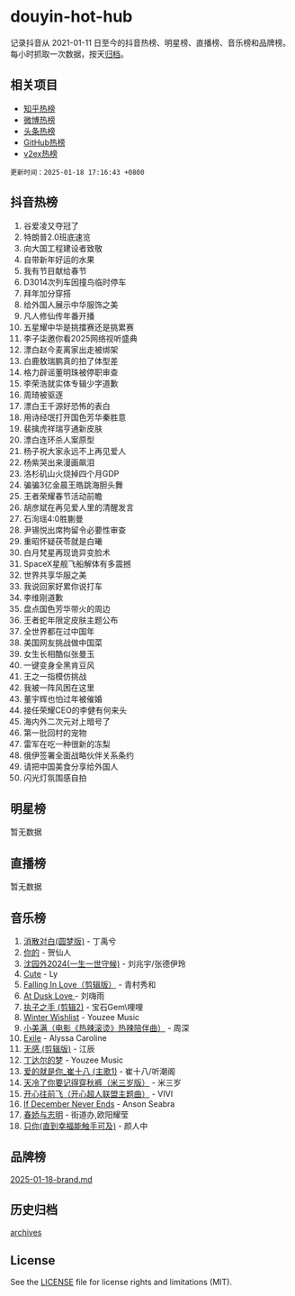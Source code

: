 # douyin-hot-hub

记录抖音从 2021-01-11 日至今的抖音热榜、明星榜、直播榜、音乐榜和品牌榜。每小时抓取一次数据，按天[归档](archives)。

## 相关项目

- [知乎热榜](https://github.com/lonnyzhang423/zhihu-hot-hub)
- [微博热榜](https://github.com/lonnyzhang423/weibo-hot-hub)
- [头条热榜](https://github.com/lonnyzhang423/toutiao-hot-hub)
- [GitHub热榜](https://github.com/lonnyzhang423/github-hot-hub)
- [v2ex热榜](https://github.com/lonnyzhang423/v2ex-hot-hub)


`更新时间：2025-01-18 17:16:43 +0800`

## 抖音热榜

1. 谷爱凌又夺冠了
1. 特朗普2.0班底速览
1. 向大国工程建设者致敬
1. 自带新年好运的水果
1. 我有节目献给春节
1. D3014次列车因撞鸟临时停车
1. 拜年加分穿搭
1. 给外国人展示中华服饰之美
1. 凡人修仙传年番开播
1. 五星耀中华是挑擂赛还是挑累赛
1. 李子柒邀你看2025网络视听盛典
1. 漂白赵今麦离家出走被绑架
1. 白鹿敖瑞鹏真的拍了体型差
1. 格力辟谣董明珠被停职审查
1. 李荣浩就实体专辑少字道歉
1. 周琦被驱逐
1. 漂白王千源好恐怖的表白
1. 用诗经氓打开国色芳华秦胜意
1. 裴擒虎祥瑞亨通新皮肤
1. 漂白连环杀人案原型
1. 杨子祝大家永远不上再见爱人
1. 杨紫哭出来漫画飙泪
1. 洛杉矶山火烧掉四个月GDP
1. 骗骗3亿金晨王皓跳海胆头舞
1. 王者荣耀春节活动前瞻
1. 胡彦斌在再见爱人里的清醒发言
1. 石洵瑶4:0胜蒯曼
1. 尹锡悦出席拘留令必要性审查
1. 重昭怀疑茯苓就是白曦
1. 白月梵星再现诡异变脸术
1. SpaceX星舰飞船解体有多震撼
1. 世界共享华服之美
1. 我说回家好累你说打车
1. 李维刚道歉
1. 盘点国色芳华带火的周边
1. 王者蛇年限定皮肤主题公布
1. 全世界都在过中国年
1. 美国网友挑战做中国菜
1. 女生长相酷似张曼玉
1. 一键变身全黑肯豆风
1. 王之一指模仿挑战
1. 我被一阵风困在这里
1. 董宇辉也怕过年被催婚
1. 接任荣耀CEO的李健有何来头
1. 海内外二次元对上暗号了
1. 第一批回村的宠物
1. 雷军在吃一种很新的冻梨
1. 俄伊签署全面战略伙伴关系条约
1. 请把中国美食分享给外国人
1. 闪光灯氛围感自拍

## 明星榜

暂无数据

## 直播榜

暂无数据

## 音乐榜

1. [消散对白(圆梦版)](https://sf5-hl-cdn-tos.douyinstatic.com/obj/tos-cn-ve-2774/og4jB5I5IizzoZVAAAzWgBMAsMDWoArfwBOiFs) - 丁禹兮
1. [你的](https://sf5-hl-cdn-tos.douyinstatic.com/obj/tos-cn-ve-2774/oYuIeKf42jB7sEV6B2upMdpYAgfrQWj0FeRegh) - 贺仙人
1. [沈园外2024(一生一世守候)](https://sf5-hl-cdn-tos.douyinstatic.com/obj/tos-cn-ve-2774/oAIYMHGCmKaYKFDd6FZBf9AfMfx1eErAAEJAFH) - 刘兆宇/张德伊玲
1. [Cute](https://sf5-hl-cdn-tos.douyinstatic.com/obj/tos-cn-ve-2774/o4IbIzHWKAAB4wsS5qMBRiiAlEBGTpQRNfFvuo) - Ly
1. [Falling In Love（剪辑版）](https://sf5-hl-cdn-tos.douyinstatic.com/obj/tos-cn-ve-2774/o8ajpA8zzgBPahbBIO8AcKGBLJezFCRd1wfP9f) - 青村秀和
1. [ At Dusk  Love ](https://sf5-hl-cdn-tos.douyinstatic.com/obj/tos-cn-ve-2774/o8CrpCf5CaYgI4ZrtQgMQAFEfuGqNnRSDQAPBc) - 刘嗨雨
1. [执子之手 (剪辑2)](https://sf5-hl-cdn-tos.douyinstatic.com/obj/tos-cn-ve-2774/oUoZLQjCc31XzqsBnBQUNgeKtYPBcgbFDwtfcu) - 宝石Gem\哩哩
1. [Winter Wishlist](https://sf5-hl-cdn-tos.douyinstatic.com/obj/tos-cn-ve-2774/oIIgUOeamCFCVAzxN6MFRLIBlLGpUqQxeeHrLE) - Youzee Music
1. [小美满（电影《热辣滚烫》热辣陪伴曲）](https://sf5-hl-cdn-tos.douyinstatic.com/obj/tos-cn-ve-2774/o0GAn2lSgfZIDUgtevCGDQYnFg4CwnrBaxbTZL) - 周深
1. [Exile](https://sf5-hl-cdn-tos.douyinstatic.com/obj/tos-cn-ve-2774/oYj4gAQTknKE3WW0Je8KGmQ7z1cA4FefwtbufD) - Alyssa Caroline
1. [无感 (剪辑版)](https://sf5-hl-cdn-tos.douyinstatic.com/obj/tos-cn-ve-2774/o0eIsUzJBDlQaQFC5OFlgbMEZC1TFYBftOBn6p) - 江辰
1. [丁达尔的梦](https://sf5-hl-cdn-tos.douyinstatic.com/obj/tos-cn-ve-2774/oMU3WirUZBVQkAC9ccG5P2IQirziZM2RTInUY) - Youzee Music
1. [爱的就是你_崔十八 (主歌1)](https://sf5-hl-cdn-tos.douyinstatic.com/obj/tos-cn-ve-2774/oI5BO5DhFZ6UTcNCnZaOCBLtZ7WIMQGfgnXf5E) - 崔十八/听潮阁
1. [天冷了你要记得穿秋裤（米三岁版）](https://sf5-hl-cdn-tos.douyinstatic.com/obj/tos-cn-ve-2774/oQlIwVIDWiZ6BQilAorS7MA0AgCkQDvcZAdm1) - 米三岁
1. [开心往前飞（开心超人联盟主题曲）](https://sf5-hl-cdn-tos.douyinstatic.com/obj/tos-cn-ve-2774/9d8fb7c82cf1421fb93a9fe925275e0a) - VIVI
1. [If December Never Ends](https://sf5-hl-cdn-tos.douyinstatic.com/obj/tos-cn-ve-2774/oY1IQMoTgCFIBg8RZifyqlBBt1UFgitTYmxeOS) - Anson Seabra
1. [春娇与志明](https://sf5-hl-cdn-tos.douyinstatic.com/obj/tos-cn-ve-2774/e530d8fceb7044b39707d7f9ff54add1) - 街道办,欧阳耀莹
1. [只你(直到幸福能触手可及)](https://sf5-hl-cdn-tos.douyinstatic.com/obj/tos-cn-ve-2774/o0lBkRDzFTeaVSUz3ZZSCBVtZ5DIMQGfgmEAuE) - 颜人中

## 品牌榜

[2025-01-18-brand.md](archives/2025-01-18-brand.md)

## 历史归档

[archives](archives)

## License

See the [LICENSE](LICENSE) file for license rights and limitations (MIT).
